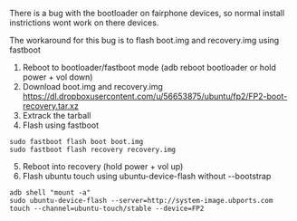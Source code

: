 There is a bug with the bootloader on fairphone devices, so normal install instrictions wont work on there devices.

The workaround for this bug is to flash boot.img and recovery.img using fastboot


1. Reboot to bootloader/fastboot mode (adb reboot bootloader or hold power + vol down)
2. Download boot.img and recovery.img https://dl.dropboxusercontent.com/u/56653875/ubuntu/fp2/FP2-boot-recovery.tar.xz
3. Extrack the tarball
4. Flash using fastboot
```
sudo fastboot flash boot boot.img
sudo fastboot flash recovery recovery.img
```
5. Reboot into recovery (hold power + vol up)
6. Flash ubuntu touch using ubuntu-device-flash without --bootstrap
```
adb shell "mount -a"
sudo ubuntu-device-flash --server=http://system-image.ubports.com touch --channel=ubuntu-touch/stable --device=FP2
```